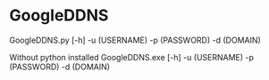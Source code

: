 # GoogleDDNS

GoogleDDNS.py [-h] -u (USERNAME) -p (PASSWORD) -d (DOMAIN)

Without python installed
GoogleDDNS.exe [-h] -u (USERNAME) -p (PASSWORD) -d (DOMAIN)
